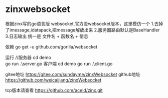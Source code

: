 # zinxwebsocket

根据zinx写的go语言版 websocket,官方没websocket版本，这里模仿一个
1.去掉了imessage,idatapack,把message解放出来
2.服务器路由默认是BaseHandler
3.日志输出 统一是 文件名 + 函数名 + 信息

依赖
go get -u github.com/gorilla/websocket

运行
//服务器
cd demo  
go run .\server.go
客户端
cd demo 
go run .\client.go

gitee地址 https://gitee.com/sundayme/zinxWebsocket
github地址 https://github.com/weicaijiang/zinxWebsocket

tcp版本请查看  https://github.com/aceld/zinx.git